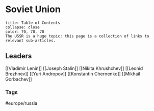 # Soviet Union
```ad-note
title: Table of Contents
collapse: close
color: 70, 70, 70
The USSR is a huge topic: this page is a collection of links to relevant sub-articles.
```

## Leaders
[[Vladimir Lenin]]
[[Joseph Stalin]]
[[Nikita Khrushchev]]
[[Leonid Brezhnev]]
[[Yuri Andropov]]
[[Konstantin Chernenko]]
[[Mikhail Gorbachev]]

### Tags
#europe/russia